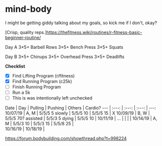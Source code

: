# mind-body

I might be getting giddy talking about my goals, so kick me if I don't, okay?

[Crisp, quality reps.]https://thefitness.wiki/routines/r-fitness-basic-beginner-routine/

Day A
    3×5+ Barbell Rows
    3×5+ Bench Press
    3×5+ Squats

Day B
    3×5+ Chinups
    3×5+ Overhead Press
    3×5+ Deadlifts

__Checklist__
- [x] Find Lifting Program (r/fitness)
- [x] Find Running Program (c25k)
- [ ] Finish Running Program
- [ ] Run a 5k
- [ ] This is was intentionally left unchecked

Date | Day | Pulling | Pushing | Others | Cardio? 
--- | :---: | :---: | :---: | ---:
10/07/19 | A, M | 5/5/5 5 slowly | 5/5/5 10 | 5/5/5 15 | X
10/09/19 | B, W | 5/5/5 70? assisted | 5/5/3 5 dying | 5/5/5 10 |
10/11/19 | ... | | | |
10/14/19 | A, M | 5/5/3 10 | 5/5/3 15 | 5/5/8 25 |  
10/16/19 | 
10/18/19 |

<https://forum.bodybuilding.com/showthread.php?t=998224>
